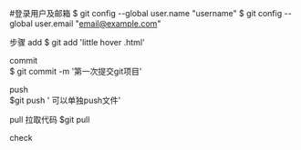 #登录用户及邮箱
$ git config --global user.name "username"
$ git config --global user.email "email@example.com"

步骤 
add
$ git add 'little hover .html'

 commit   
$ git commit -m '第一次提交git项目'

push   
$git push ' 可以单独push文件'

pull   拉取代码
$git pull

check